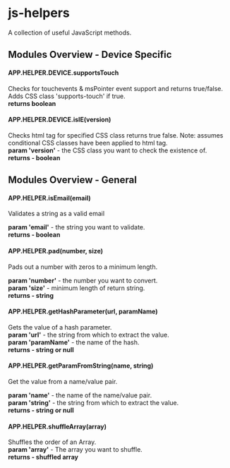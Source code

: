 <h1>js-helpers</h1>

<p>A collection of useful JavaScript methods.</p>

<h2>Modules Overview - Device Specific</h2>

<h4>APP.HELPER.DEVICE.supportsTouch</h4>
<p>Checks for touchevents  & msPointer event support and returns true/false. Adds CSS class 'supports-touch' if true.
</br><strong>returns boolean</strong></p>

<h4>APP.HELPER.DEVICE.isIE(version)</h4>
<p>Checks html tag for specified CSS class returns true false. Note: assumes conditional CSS classes have been applied to html tag.<br /><strong>param 'version'</strong> - the CSS class you want to check the existence of.<br /><strong>returns - boolean</strong></p>

<h2>Modules Overview - General</h2>

<h4>APP.HELPER.isEmail(email)</h4>
<p>Validates a string as a valid email<br />
<p><strong>param 'email'</strong> - the string you want to validate.<br /><strong>returns - boolean</strong></p>

<h4>APP.HELPER.pad(number, size)</h4>
<p>Pads out a number with zeros to a minimum length.</p>
<p><strong>param 'number'</strong> - the number you want to convert.<br /><strong>param 'size'</strong> - minimum length of return string.</br><strong>returns - string</strong></p>

<h4>APP.HELPER.getHashParameter(url, paramName)</h4>
<p>Gets the value of a hash parameter.</br><strong>param 'url'</strong> - the string from which to extract the value.<br />
<strong>param 'paramName'</strong> - the name of the hash.</br><strong>returns - string or null</strong></p>

<h4>APP.HELPER.getParamFromString(name, string)</h4>
<p>Get the value from a name/value pair.</p>
<p><strong>param 'name'</strong> - the name of the name/value pair.<br />
<strong>param 'string'</strong> - the string from which to extract the value.</br><strong>returns - string or null</strong></p>

<h4>APP.HELPER.shuffleArray(array)</h4>
<p>Shuffles the order of an Array.<br /><strong>param 'array'</strong> - The array you want to shuffle.</br><strong>returns - shuffled array</strong></p>
